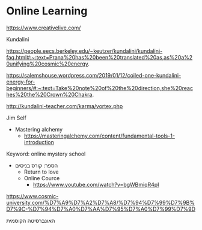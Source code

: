 # Online Learning

https://www.creativelive.com/

Kundalini

https://people.eecs.berkeley.edu/~keutzer/kundalini/kundalini-faq.html#:~:text=Prana%20has%20been%20translated%20as,as%20a%20unifying%20cosmic%20energy.

https://salemshouse.wordpress.com/2019/01/12/coiled-one-kundalini-energy-for-beginners/#:~:text=Take%20note%20of%20the%20direction,she%20reaches%20the%20Crown%20Chakra.

http://kundalini-teacher.com/karma/vortex.php

Jim Self

*   Mastering alchemy
    *   https://masteringalchemy.com/content/fundamental-tools-1-introduction

Keyword: online mystery school

*   הספר: קורס בניסים
    *   Return to love
    *   Online Cource
        *   https://www.youtube.com/watch?v=bgWBmiqR4pI

https://www.cosmic-university.com/%D7%A9%D7%A2%D7%A8/%D7%94%D7%99%D7%9B%D7%9C-%D7%94%D7%A0%D7%AA%D7%95%D7%A0%D7%99%D7%9D

האונברסיטה הקוסמית
